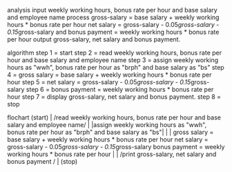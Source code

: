 analysis 
 input weekly working hours, bonus rate per hour and base salary and employee name 
 process gross-salary = base salary + weekly working hours * bonus rate per hour
net salary = gross-salary - 0.05*gross-salary - 0.15*gross-salary
and bonus payment = weekly working hours * bonus rate per hour
output gross-salary, net salary and bonus payment. 

algorithm 
step 1 = start 
step 2 = read weekly working hours, bonus rate per hour and base salary and employee name
step 3 = assign weekly working hours as "wwh", bonus rate per hour as "brph"
    and base salary as "bs"
step 4 = gross salary =  base salary + weekly working hours * bonus rate per hour
step 5 = net salary = gross-salary - 0.05*gross-salary - 0.15*gross-salary
step 6 = bonus payment = weekly working hours * bonus rate per hour
step 7  = display  gross-salary, net salary and bonus payment.
step 8 = stop





flochart
                                                 (start)
                                                    |
                      /read weekly working hours, bonus rate per hour and base salary and employee name/
                                                     |
                       |assign weekly working hours as "wwh", bonus rate per hour as "brph"
                                            and base salary as "bs"|
                                                     |
                          | gross salary =  base salary + weekly working hours * bonus rate per hour
                            net salary = gross-salary - 0.05*gross-salary - 0.15*gross-salary
                              bonus payment = weekly working hours * bonus rate per hour |
                                                     |
                                  /print gross-salary, net salary and bonus payment /
                                                     |
                                                   (stop) 
                                                     
